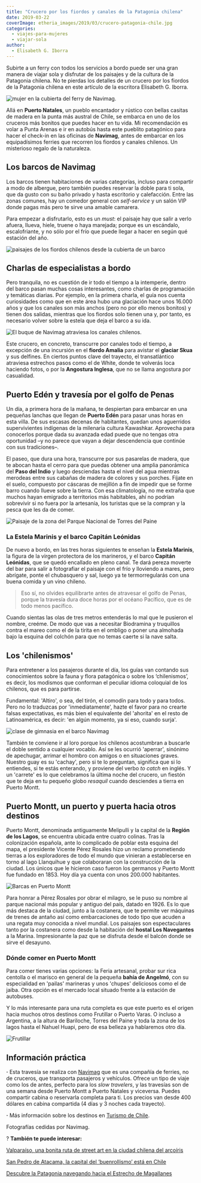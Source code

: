 ```yaml
---
title: "Crucero por los fiordos y canales de la Patagonia chilena"
date: 2019-03-22
coverImage: etheria_images/2019/03/crucero-patagonia-chile.jpg
categories: 
  - viajes-para-mujeres
  - viajar-sola
author: 
  - Elisabeth G. Iborra
---
```


Subirte a un ferry con todos los servicios a bordo puede ser una gran manera de viajar 
sola y disfrutar de los paisajes y de la cultura de la Patagonia chilena. No te pierdas 
los detalles de un crucero por los fiordos de la Patagonia chilena en este artículo de 
la escritora Elisabeth G. Iborra. 

![mujer en la cubierta del ferry de Navimag.](etheria_images/2019/02/Navimag-foto-cubierta-e1552986249269.jpg "Vista desde la cubierta del ferry de Navimag.")

Allá en **Puerto Natales**, un pueblo encantador y rústico con bellas casitas de madera 
en la punta más austral de Chile, se embarca en uno de los cruceros más bonitos que 
puedes hacer en tu vida. Mi recomendación es volar a Punta Arenas e ir en autobús hasta 
este pueblito patagónico para hacer el check-in en las oficinas de **Navimag**, antes de 
embarcar en los equipadísimos ferries que recorren los fiordos y canales chilenos. Un 
misterioso regalo de la naturaleza. 

## Los barcos de Navimag

Los barcos tienen habitaciones de varias categorías, incluso para compartir a modo de 
albergue, pero también puedes reservar la doble para ti sola, que da gusto con su baño 
privado y hasta escritorio y calefacción. Entre las zonas comunes, hay un comedor 
general con _self-service_ y un salón VIP donde pagas más pero te sirve una amable 
camarera. 

Para empezar a disfrutarlo, esto es un _must_: el paisaje hay que salir a verlo afuera, 
llueva, hiele, truene o haya marejada; porque es un escándalo, escalofriante, y no sólo 
por el frío que puede llegar a hacer en según qué estación del año. 

![paisajes de los fiordos chilenos desde la cubierta de un barco](etheria_images/2019/03/Navimag-paisaje-e1552986272842.jpg "Los paisajes desde la cubierta de los ferries de Navimag son sorprendentes.")

## Charlas de especialistas a bordo

Pero tranquila, no es cuestión de ir todo el tiempo a la intemperie, dentro del barco 
pasan muchas cosas interesantes, como charlas de programación y temáticas diarias. Por 
ejemplo, en la primera charla, el guía nos cuenta curiosidades como que en este área 
hubo una glaciación hace unos 16.000 años y que los canales son más anchos (pero no por 
ello menos bonitos) y tienen dos salidas, mientras que los fiordos solo tienen una y, 
por tanto, es necesario volver sobre la estela que deja el barco a su ida. 

![El buque de Navimag atraviesa los canales chilenos.](etheria_images/2019/03/Navimag-fiordos-e1552986286213.jpg "El buque de Navimag atraviesa los canales chilenos.")

Este crucero, en concreto, transcurre por canales todo el tiempo, a excepción de una 
incursión en el **fiordo Amalia** para avistar el **glaciar Skua** y sus delfines. En 
ciertos puntos clave del trayecto, el transatlántico atraviesa estrechos pasos como el 
de White, donde te volverás loca haciendo fotos, o por la **Angostura Inglesa**, que no 
se llama angostura por casualidad. 

## Puerto Edén y travesía por el golfo de Penas

Un día, a primera hora de la mañana, te despiertan para embarcar en una pequeñas lanchas 
que llegan de **Puerto Edén** para pasar unas horas en esta villa. De sus escasas 
decenas de habitantes, quedan unos aguerridos supervivientes indígenas de la milenaria 
cultura Kawashkar. Aprovecha para conocerlos porque dada su avanzada edad puede que no 
tengas otra oportunidad –y no parece que vayan a dejar descendencia que continúe con sus 
tradiciones–. 

El paseo, que dura una hora, transcurre por sus pasarelas de madera, que te abocan hasta 
el cerro para que puedas obtener una amplia panorámica del **Paso del Indio** y luego 
desciendas hasta el nivel del agua mientras merodeas entre sus cabañas de madera de 
colores y sus porches. Fíjate en el suelo, compuesto por cáscaras de mejillón a fin de 
impedir que se forme barro cuando llueve sobre la tierra. Con esa climatología, no me 
extraña que muchos hayan emigrado a territorios más habitables, ahí no podrían 
sobrevivir si no fuera por la artesanía, los turistas que se la compran y la pesca que 
les da de comer. 

![Paisaje de la zona del Parque Nacional de Torres del Paine](etheria_images/2019/03/chile-glaciares-e1552986302726.jpg "Paisaje de la zona del Parque Nacional de Torres del Paine.")

### La Estela Marinis y el barco Capitán Leónidas

De nuevo a bordo, en las tres horas siguientes te enseñan la **Estela Marinis**, la 
figura de la virgen protectora de los marineros, y el barco **Capitán Leónidas**, que se 
quedó encallado en pleno canal. Te dará pereza moverte del bar para salir a fotografiar 
el paisaje con el frío y lloviendo a mares, pero abrígate, ponte el chubasquero y sal, 
luego ya te termorregularás con una buena comida y un vino chileno. 

> Eso sí, no olvides equilibrarte antes de atravesar el golfo de Penas, porque la travesía 
> dura doce horas por el océano Pacífico, que es de todo menos pacífico. 

Cuando sientas las olas de tres metros entenderás lo mal que le pusieron el nombre, 
creéme. De modo que vas a necesitar Biodramina y truquillos contra el mareo como el de 
la tirita en el ombligo o poner una almohada bajo la esquina del colchón para que no 
temas caerte si la nave salta. 

## Los 'chilenismos'

Para entretener a los pasajeros durante el día, los guías van contando sus conocimientos 
sobre la fauna y flora patagónica o sobre los ‘chilenismos’, es decir, los modismos que 
conforman el peculiar idioma coloquial de los chilenos, que es para partirse. 

Fundamental: 'Altiro', o sea, del tirón, el comodín para todo y para todos. Pero no lo 
traduzcas por 'inmediatamente', hazte el favor para no crearte falsas expectativas, es 
más bien el equivalente del 'ahorita' en el resto de Latinoamérica, es decir: 'en algún 
momento, ya si eso, cuando surja'. 

![clase de gimnasia en el barco Navimag](etheria_images/2019/03/navimag-gimnasia-cubierta-e1552986329443.jpg "Durante la travesía se puede aprovechar el tiempo para realizar distintas actividades, como una clase de gimnasia.")

También te conviene ir al loro porque los chilenos acostumbran a buscarle el doble 
sentido a cualquier vocablo. Así se les ocurrió 'aperrar', sinónimo de apechugar, 
arrimar el hombro con amigos o en situaciones graves. Nuestro guay es su 'cachay', pero 
si te lo preguntan, significa que si lo entiendes, si te estás enterando, y proviene del 
verbo _to catch_ en inglés. Y un 'carrete' es lo que celebramos la última noche del 
crucero, un fiestón que te deja en tu pequeño globo _resaquil_ cuando desciendes a 
tierra en Puerto Montt. 

## Puerto Montt, un puerto y puerta hacia otros destinos

Puerto Montt, denominada antiguamente Melipulli y la capital de la **Región de los 
Lagos**, se encuentra ubicada entre cuatro colinas. Tras la colonización española, ante 
lo complicado de poblar esta esquina del mapa, el presidente Vicente Pérez Rosales hizo 
un reclamo prometiendo tierras a los exploradores de todo el mundo que vinieran a 
establecerse en torno al lago Llanquihue y que colaboraran con la construcción de la 
ciudad. Los únicos que le hicieron caso fueron los germanos y Puerto Montt fue fundado 
en 1853. Hoy día ya cuenta con unos 200.000 habitantes. 

![Barcas en Puerto Montt](etheria_images/2019/03/Crucero-chile-puerto-montt.jpg "Barcas en Puerto Montt. © Yannes Kiefer.")

Para honrar a Pérez Rosales por obrar el milagro, se le puso su nombre al parque 
nacional más popular y antiguo del país, datado en 1926. Es lo que más destaca de la 
ciudad, junto a la costanera, que te permite ver máquinas de trenes de antaño así como 
embarcaciones de todo tipo que acuden a una regata muy conocida a nivel mundial. Los 
paisajes son espectaculares tanto por la costanera como desde la habitación del **hostal 
Los Navegantes** a la Marina. Impresionante la paz que se disfruta desde el balcón donde 
se sirve el desayuno. 

### Dónde comer en Puerto Montt

Para comer tienes varias opciones: la Feria artesanal, probar sur rica centolla o el 
marisco en general de la pequeña **bahía de Angelmó**, con su especialidad en 'pailas' 
marineras y unos 'chupes' deliciosos como el de jaiba. Otra opción es el mercado local 
situado frente a la estación de autobuses. 

Y lo más interesante para una ruta completa es que este puerto es el origen hacia muchos 
otros destinos como Frutillar o Puerto Varas. O incluso a Argentina, a la altura de 
Bariloche, Torres del Paine y toda la zona de los lagos hasta el Nahuel Huapi, pero de 
esa belleza ya hablaremos otro día. 

![Frutillar](etheria_images/2019/03/crucero-chile-frutillar.jpg "Frutillar. © William Justen de Vasconcellos.")

## Información práctica

**·** Esta travesía se realiza con [Navimag](https://www.navimag.com/explora-la-patagonia-en-ferry-navimag) 
que es una compañía de ferries, no de cruceros, que transporta pasajeros y vehículos. 
Ofrece un tipo de viaje como los de antes, perfecto para los _slow travelers_, y las 
travesías son de una semana desde Puerto Montt a Puerto Natales y viceversa. Puedes 
compartir cabina o reservarla completa para ti. Los precios van desde 400 dólares en 
cabina compartida (4 días y 3 noches cada trayecto). 

**·** Más información sobre los destinos en [Turismo de Chile](https://chile.travel). 

Fotografías cedidas por Navimag. 

? **También te puede interesar:** 

[Valparaíso, una bonita ruta de street art en la ciudad chilena del 
arcoíris](https://etheriamagazine.com/2020/01/20/que-ver-en-valparaiso-ruta-grafitis-chile/) 

[San Pedro de Atacama, la capital del ‘buenrollismo’ está en 
Chile](https://etheriamagazine.com/2019/01/04/que-ver-en-desierto-atacama-san-pedro-atacama-chile/) 

[Descubre la Patagonia navegando hacia el Estrecho de 
Magallanes](https://etheriamagazine.com/2020/03/17/viaje-mujeres-crucero-patagonia-chilena-magallanes/)
